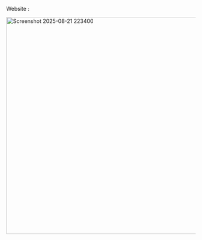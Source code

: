 Website : 

<img width="1042" height="577" alt="Screenshot 2025-08-21 223400" src="https://github.com/user-attachments/assets/5cb96d07-b8b7-475c-9bbb-c1c0eba1ba87" />
